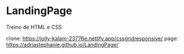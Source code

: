 # LandingPage
Treino de HTML e CSS


clone: https://jolly-kalam-23776e.netlify.app/cssgridresponsive/
page: https://adriastephanie.github.io/LandingPage/
